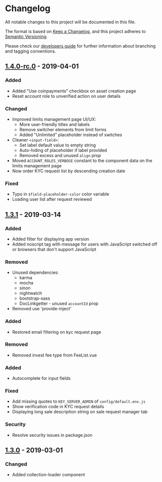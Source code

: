 # Changelog
All notable changes to this project will be documented in this file.

The format is based on [Keep a Changelog](https://keepachangelog.com/en/1.0.0/),
and this project adheres to [Semantic Versioning](https://semver.org/spec/v2.0.0.html).

Please check our [developers guide](https://gitlab.com/tokend/developers-guide)
for further information about branching and tagging conventions.

## [1.4.0-rc.0] - 2019-04-01
### Added
- Added "Use coinpayments" checkbox on asset creation page
- Reset account role to unverified action on user details

### Changed
- Improved limits management page UI/UX:
  - More user-friendly titles and labels
  - Remove switcher elements from limit forms
  - Added "Unlimited" placeholder instead of switches
- Cleaner `<input-field>`:
  - Set label default value to empty string
  - Auto-hiding of placeholder if label provided
  - Removed excess and unused `align` prop
- Moved `ACCOUNT_ROLES_VERBOSE` constant to the component data on the limits
  management page
- Now order KYC request list by descending creation date

### Fixed
- Typo in `$field-placeholder-color` color variable
- Loading user list after request reviewed

## [1.3.1] - 2019-03-14
### Added
- Added filter for displaying app version
- Added noscript tag with message for users with JavaScript switched off or browsers that don't support JavaScript

### Removed
- Unused dependencies:
  - karma
  - mocha
  - sinon
  - nightwatch
  - bootstrap-sass
  - DocLinkgetter - unused `accountId` prop
- Removed use 'provide-inject'

### Added
- Restored email filtering on kyc request page

### Removed
- Removed invest fee type from FeeList.vue

### Added
- Autocomplete for input fields

### Fixed
- Add missing quotes to `KEY_SERVER_ADMIN` of `config/default.env.js`
- Show verification code in KYC request details
- Displaying long sale description string on sale request manager tab

### Security
- Resolve security issues in package.json

## [1.3.0] - 2019-03-01

[Unreleased]: https://github.com/tokend/admin-panel/compare/1.4.0-rc.0...HEAD
[1.4.0-rc.0]: https://github.com/tokend/admin-panel/compare/1.3.1...1.4.0-rc.0
[1.3.1]: https://github.com/tokend/admin-panel/compare/1.3.0...1.3.1
[1.3.0]: https://github.com/tokend/admin-panel/releases/tag/1.3.0

### Changed
- Added collection-loader component
